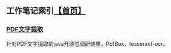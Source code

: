 ## 工作笔记索引[【首页】](https://tinyworker.github.io)

### [PDF文字提取](https://tinyworker.github.io/WorkPoint/PDF文字提取) ###
针对PDF文字提取的java开源包调研结果，PdfBox，tesseract-ocr。
